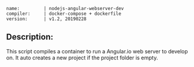 ```
name:         | nodejs-angular-webserver-dev
compiler:     | docker-compose + dockerfile
version:      | v1.2, 20190228
```

## Description:

This script compiles a container to run a Angular.io web server to develop on. It auto creates a new project if the project folder is empty.